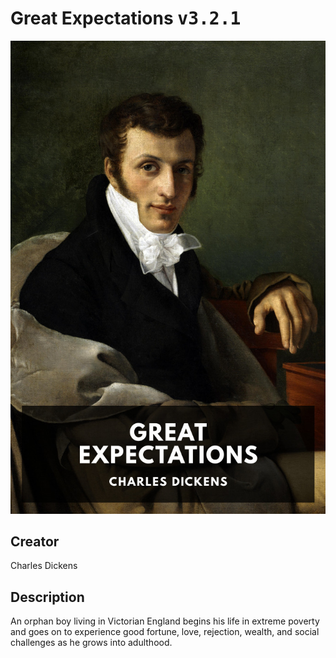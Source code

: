 
# Great Expectations <kbd>v3.2.1</kbd>

<center>
  <img src="./cover-1024.jpg"/>
</center>

## Creator
Charles Dickens

## Description
An orphan boy living in Victorian England begins his life in extreme poverty and goes on to experience good fortune, love, rejection, wealth, and social challenges as he grows into adulthood.
